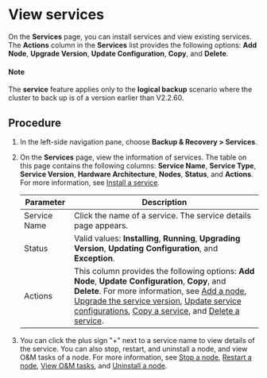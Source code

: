 View services
=========================

On the **Services** page, you can install services and view existing services. The **Actions** column in the **Services** list provides the following options: **Add Node**, **Upgrade Version**, **Update Configuration**, **Copy**, and **Delete**.

<main id="notice" type='explain'>
<h4>Note</h4>
<p>The <b>service</b> feature applies only to the <b>logical backup</b> scenario where the cluster to back up is of a version earlier than V2.2.60.</p>
</main>

Procedure
---------------------------

1. In the left-side navigation pane, choose **Backup & Recovery > Services**.

2. On the **Services** page, view the information of services. The table on this page contains the following columns: **Service Name**, **Service Type**, **Service Version**, **Hardware Architecture**, **Nodes**, **Status**, and **Actions**. For more information, see [Install a service](../1000.manage-backup-and-recovery-service/200.installation-services.md).

   | Parameter  |   Description    |
   |--------|--------|
   | Service Name | Click the name of a service. The service details page appears.    |
   | Status   | Valid values: **Installing**, **Running**, **Upgrading Version**, **Updating Configuration**, and **Exception**.   |
   | Actions   | This column provides the following options: **Add Node**, **Update Configuration**, **Copy**, and **Delete**. For more information, see [Add a node](../1000.manage-backup-and-recovery-service/300.add-a-node.md), [Upgrade the service version](../1000.manage-backup-and-recovery-service/400.upgrade-the-service-version.md), [Update service configurations](../1000.manage-backup-and-recovery-service/500.update-service-configurations.md), [Copy a service](../1000.manage-backup-and-recovery-service/600.replication-service.md), and [Delete a service](../1000.manage-backup-and-recovery-service/700.delete-a-service.md). |

3. You can click the plus sign "+" next to a service name to view details of the service. You can also stop, restart, and uninstall a node, and view O&M tasks of a node. For more information, see [Stop a node](../1000.manage-backup-and-recovery-service/900.stop-a-node-service.md), [Restart a node](../1000.manage-backup-and-recovery-service/1000.restart-a-node-service.md), [View O&M tasks](../1000.manage-backup-and-recovery-service/1100.view-o-m-tasks.md), and [Uninstall a node](../1000.manage-backup-and-recovery-service/1200.uninstalls-a-node.md).
